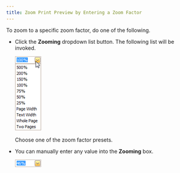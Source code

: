 ```yaml
---
title: Zoom Print Preview by Entering a Zoom Factor
---
```

To zoom to a specific zoom factor, do one of the following.
* Click the **Zooming** dropdown list button. The following list will be invoked.
	
	![previewZoom](../../../../images/Img7284.png)
	
	Choose one of the zoom factor presets.
* You can manually enter any value into the **Zooming** box.
	
	![previewZoomSpecified](../../../../images/Img7277.png)